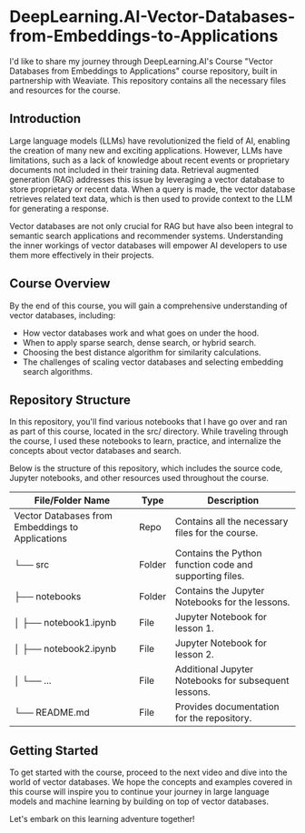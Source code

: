 # DeepLearning.AI-Vector-Databases-from-Embeddings-to-Applications

I'd like to share my journey through DeepLearning.AI's Course "Vector Databases from Embeddings to Applications" course repository, built in partnership with Weaviate. This repository contains all the necessary files and resources for the course.

## Introduction

Large language models (LLMs) have revolutionized the field of AI, enabling the creation of many new and exciting applications. However, LLMs have limitations, such as a lack of knowledge about recent events or proprietary documents not included in their training data. Retrieval augmented generation (RAG) addresses this issue by leveraging a vector database to store proprietary or recent data. When a query is made, the vector database retrieves related text data, which is then used to provide context to the LLM for generating a response.

Vector databases are not only crucial for RAG but have also been integral to semantic search applications and recommender systems. Understanding the inner workings of vector databases will empower AI developers to use them more effectively in their projects.

## Course Overview

By the end of this course, you will gain a comprehensive understanding of vector databases, including:

- How vector databases work and what goes on under the hood.
- When to apply sparse search, dense search, or hybrid search.
- Choosing the best distance algorithm for similarity calculations.
- The challenges of scaling vector databases and selecting embedding search algorithms.


## Repository Structure

In this repository, you'll find various notebooks that I have go over and ran as part of this course, located in the src/ directory. While traveling through the course, I used these notebooks to learn, practice, and internalize the concepts about vector databases and search.

Below is the structure of this repository, which includes the source code, Jupyter notebooks, and other resources used throughout the course.

| File/Folder Name                                    | Type     | Description |
|-----------------------------------------------------|----------|-------------|
| Vector Databases from Embeddings to Applications    | Repo     | Contains all the necessary files for the course. |
| └── src                                             | Folder   | Contains the Python function code and supporting files. |
|     ├── notebooks                                  | Folder   | Contains the Jupyter Notebooks for the lessons. |
|     │   ├── notebook1.ipynb                        | File     | Jupyter Notebook for lesson 1. |
|     │   ├── notebook2.ipynb                        | File     | Jupyter Notebook for lesson 2. |
|     │   └── ...                                    | File     | Additional Jupyter Notebooks for subsequent lessons. |
| └── README.md                                       | File     | Provides documentation for the repository. |


## Getting Started

To get started with the course, proceed to the next video and dive into the world of vector databases. We hope the concepts and examples covered in this course will inspire you to continue your journey in large language models and machine learning by building on top of vector databases.

Let's embark on this learning adventure together!